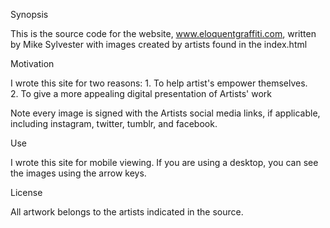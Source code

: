 Synopsis

This is the source code for the website, www.eloquentgraffiti.com, written by Mike Sylvester with images created by artists found in the index.html

Motivation

I wrote this site for two reasons:
	1. To help artist's empower themselves.  
	2. To give a more appealing digital presentation of Artists' work

Note every image is signed with the Artists social media links, if applicable, including instagram, twitter, tumblr, and facebook.

Use

I wrote this site for mobile viewing.  If you are using a desktop, you can see the images using the arrow keys. 

License

All artwork belongs to the artists indicated in the source.